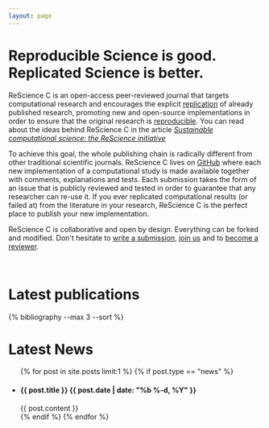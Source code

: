 ```yaml
---
layout: page
---
```


# Reproducible Science is good. Replicated Science is better.

ReScience C is an open-access peer-reviewed journal that targets
computational research and encourages the explicit [replication](faq) of
already published research, promoting new and open-source implementations in
order to ensure that the original research is [reproducible](faq).
You can read about the ideas behind ReScience C in the article
*[Sustainable computational science: the ReScience initiative](https://doi.org/10.7717/peerj-cs.142)*

To achieve this goal, the whole publishing chain is radically different from
other traditional scientific journals. ReScience C lives on
[GitHub](https://github.com/rescience/) where each new implementation of a
computational study is made available together with comments, explanations and
tests. Each submission takes the form of an issue that is publicly reviewed and
tested in order to guarantee that any researcher can re-use it. If you ever
replicated computational results (or failed at) from the literature in your
research, ReScience C is the perfect place to publish your new implementation.

ReScience C is collaborative and open by design. Everything can be forked and
modified. Don't hesitate to [write a submission](write), [join us](faq) and
to [become a reviewer](https://rescience.github.io/board/).

<br/>


# Latest publications

{% bibliography --max 3 --sort %}
<br>

# Latest News
<ul class="post-list">
  {% for post in site.posts limit:1 %}
  {% if post.type == "news" %}
  <li>
    <h4>{{ post.title }}
    <span class="post-meta">{{ post.date | date: "%b %-d, %Y" }}</span></h4>
    {{ post.content }}
  </li>
  {% endif %}
  {% endfor %}
</ul>


